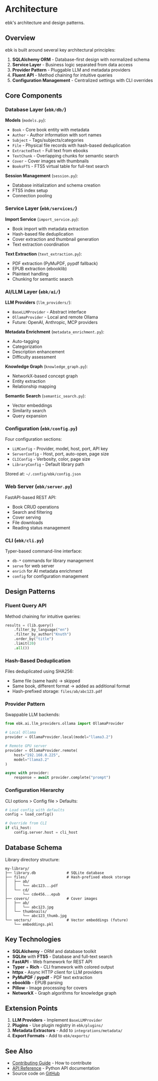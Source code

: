 # Architecture

ebk's architecture and design patterns.

## Overview

ebk is built around several key architectural principles:

1. **SQLAlchemy ORM** - Database-first design with normalized schema
2. **Service Layer** - Business logic separated from data access
3. **Provider Pattern** - Pluggable LLM and metadata providers
4. **Fluent API** - Method chaining for intuitive queries
5. **Configuration Management** - Centralized settings with CLI overrides

## Core Components

### Database Layer (`ebk/db/`)

**Models** (`models.py`):
- `Book` - Core book entity with metadata
- `Author` - Author information with sort names
- `Subject` - Tags/subjects/categories
- `File` - Physical file records with hash-based deduplication
- `ExtractedText` - Full text from ebooks
- `TextChunk` - Overlapping chunks for semantic search
- `Cover` - Cover images with thumbnails
- `BooksFTS` - FTS5 virtual table for full-text search

**Session Management** (`session.py`):
- Database initialization and schema creation
- FTS5 index setup
- Connection pooling

### Service Layer (`ebk/services/`)

**Import Service** (`import_service.py`):
- Book import with metadata extraction
- Hash-based file deduplication
- Cover extraction and thumbnail generation
- Text extraction coordination

**Text Extraction** (`text_extraction.py`):
- PDF extraction (PyMuPDF, pypdf fallback)
- EPUB extraction (ebooklib)
- Plaintext handling
- Chunking for semantic search

### AI/LLM Layer (`ebk/ai/`)

**LLM Providers** (`llm_providers/`):
- `BaseLLMProvider` - Abstract interface
- `OllamaProvider` - Local and remote Ollama
- Future: OpenAI, Anthropic, MCP providers

**Metadata Enrichment** (`metadata_enrichment.py`):
- Auto-tagging
- Categorization
- Description enhancement
- Difficulty assessment

**Knowledge Graph** (`knowledge_graph.py`):
- NetworkX-based concept graph
- Entity extraction
- Relationship mapping

**Semantic Search** (`semantic_search.py`):
- Vector embeddings
- Similarity search
- Query expansion

### Configuration (`ebk/config.py`)

Four configuration sections:
- `LLMConfig` - Provider, model, host, port, API key
- `ServerConfig` - Host, port, auto-open, page size
- `CLIConfig` - Verbosity, color, page size
- `LibraryConfig` - Default library path

Stored at: `~/.config/ebk/config.json`

### Web Server (`ebk/server.py`)

FastAPI-based REST API:
- Book CRUD operations
- Search and filtering
- Cover serving
- File downloads
- Reading status management

### CLI (`ebk/cli.py`)

Typer-based command-line interface:
- `db-*` commands for library management
- `serve` for web server
- `enrich` for AI metadata enrichment
- `config` for configuration management

## Design Patterns

### Fluent Query API

Method chaining for intuitive queries:

```python
results = (lib.query()
    .filter_by_language("en")
    .filter_by_author("Knuth")
    .order_by("title")
    .limit(20)
    .all())
```

### Hash-Based Deduplication

Files deduplicated using SHA256:
- Same file (same hash) → skipped
- Same book, different format → added as additional format
- Hash-prefixed storage: `files/ab/abc123.pdf`

### Provider Pattern

Swappable LLM backends:

```python
from ebk.ai.llm_providers.ollama import OllamaProvider

# Local Ollama
provider = OllamaProvider.local(model="llama3.2")

# Remote GPU server
provider = OllamaProvider.remote(
    host="192.168.0.225",
    model="llama3.2"
)

async with provider:
    response = await provider.complete("prompt")
```

### Configuration Hierarchy

CLI options > Config file > Defaults:

```python
# Load config with defaults
config = load_config()

# Override from CLI
if cli_host:
    config.server.host = cli_host
```

## Database Schema

Library directory structure:
```
my-library/
├── library.db              # SQLite database
├── files/                  # Hash-prefixed ebook storage
│   ├── ab/
│   │   └── abc123...pdf
│   └── cd/
│       └── cde456...epub
├── covers/                 # Cover images
│   ├── ab/
│   │   └── abc123.jpg
│   └── thumbnails/
│       └── abc123_thumb.jpg
└── vectors/                # Vector embeddings (future)
    └── embeddings.pkl
```

## Key Technologies

- **SQLAlchemy** - ORM and database toolkit
- **SQLite** with **FTS5** - Database and full-text search
- **FastAPI** - Web framework for REST API
- **Typer** + **Rich** - CLI framework with colored output
- **httpx** - Async HTTP client for LLM providers
- **PyMuPDF** / **pypdf** - PDF text extraction
- **ebooklib** - EPUB parsing
- **Pillow** - Image processing for covers
- **NetworkX** - Graph algorithms for knowledge graph

## Extension Points

1. **LLM Providers** - Implement `BaseLLMProvider`
2. **Plugins** - Use plugin registry in `ebk/plugins/`
3. **Metadata Extractors** - Add to `integrations/metadata/`
4. **Export Formats** - Add to `ebk/exports/`

## See Also

- [Contributing Guide](contributing.md) - How to contribute
- [API Reference](api-reference.md) - Python API documentation
- Source code on [GitHub](https://github.com/queelius/ebk)
